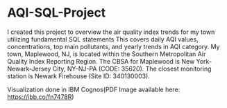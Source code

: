 # AQI-SQL-Project

I created this project to overview the air quality index trends for my town utilizing fundamental SQL statements This covers daily AQI values, concentrations, top main pollutants, and yearly trends in AQI category. My town, Maplewood, NJ,  is located within the  Southern Metropolitan Air Quality Index Reporting Region. The CBSA for Maplewood is New York-Newark-Jersey City, NY-NJ-PA (CODE: 35620). The closest monitoring station is Newark Firehouse (Site ID: 340130003). 

Visualization done in IBM Cognos(PDF Image available here: https://ibb.co/fn7478R)
